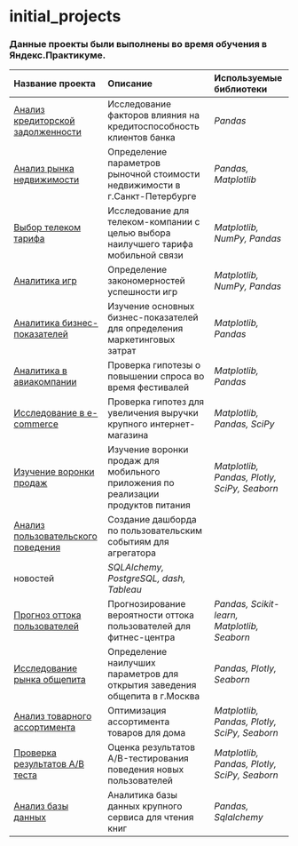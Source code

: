 # initial_projects
### Данные проекты были выполнены во время обучения в Яндекс.Практикуме.

|     Название проекта	    | Описание                                                        | Используемые библиотеки |
| :------------------------ | :-------------------------------------------------------------- | :---------------------- |
| [Анализ кредиторской задолженности](#1Project_Credit_Users_Reliability) | Исследование факторов влияния на кредитоспособность клиентов банка | *Pandas* |
| [Анализ рынка недвижимости](#2Project_Real_Estate_Advertisement)  | Определение параметров рыночной стоимости недвижимости в г.Санкт-Петербурге | *Pandas, Matplotlib* |
| [Выбор телеком тарифа](#3Project_Telecom_Tariff_Choice) | Исследование для телеком-компании с целью выбора наилучшего тарифа мобильной связи | *Matplotlib, NumPy, Pandas*| 
| [Аналитика игр](#4Project_Games_Analytics) | Определение закономерностей успешности игр | *Matplotlib, NumPy, Pandas*| 
| [Аналитика бизнес-показателей](#5Project_Business_Rates_Analysis) | Изучение основных бизнес-показателей для определения маркетинговых затрат | *Matplotlib, Pandas* |
| [Аналитика в авиакомпании](#6Project_Air_Company_Analytics) | Проверка гипотезы о повышении спроса во время фестивалей | *Matplotlib, Pandas* |
| [Исследование в e-commerce](#7Project_E-shop_Analytics) | Проверка гипотез для увеличения выручки крупного интернет-магазина | *Matplotlib, Pandas, SciPy* |
| [Изучение воронки продаж](#8Project_Food_Start-up) | Изучение воронки продаж для мобильного приложения по реализации продуктов питания |  *Matplotlib, Pandas, Plotly, SciPy, Seaborn* |
| [Анализ пользовательского поведения](#9Project_Users_Interaction) | Создание дашборда по пользовательским событиям для агрегатора
новостей | *SQLAlchemy, PostgreSQL, dash, Tableau* |
| [Прогноз оттока пользователей](#10Project_Churn_Analysis) | Прогнозирование вероятности оттока пользователей для фитнес-центра | *Pandas, Scikit-learn, Matplotlib, Seaborn*|
| [Исследование рынка общепита](#11Project_Moscow_Catering_Market)| Определение наилучших параметров для открытия заведения общепита в г.Москва | *Pandas, Plotly, Seaborn*|
| [Анализ товарного ассортимента](#12Project_Product_Range_Analysis) | Оптимизация ассортимента товаров для дома | *Matplotlib, Pandas, Plotly, SciPy, Seaborn* |
| [Проверка результатов A/B теста](#13Project_New_Users_Funnel) |Оценка результатов A/B-тестирования поведения новых пользователей | *Matplotlib, Pandas, Plotly, SciPy, Seaborn* |
| [Анализ базы данных](#14Project_Books_Reading_App) | Аналитика базы данных крупного сервиса для чтения книг | *Pandas, Sqlalchemy* |




 


